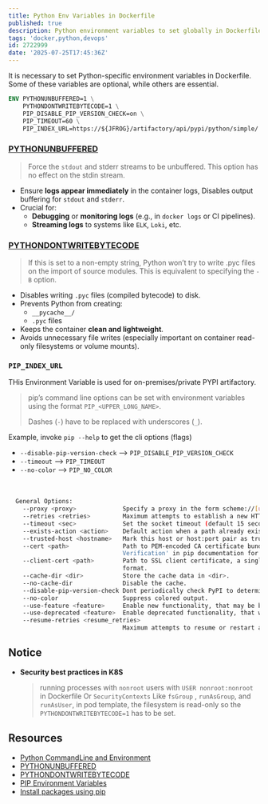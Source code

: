 ```yaml
---
title: Python Env Variables in Dockerfile
published: true
description: Python environment variables to set globally in Dockerfile
tags: 'docker,python,devops'
id: 2722999
date: '2025-07-25T17:45:36Z'
---
```


It is necessary to set Python-specific environment variables in Dockerfile. Some of these variables are optional, while others are essential.

```dockerfile
ENV PYTHONUNBUFFERED=1 \
    PYTHONDONTWRITEBYTECODE=1 \
    PIP_DISABLE_PIP_VERSION_CHECK=on \
    PIP_TIMEOUT=60 \
    PIP_INDEX_URL=https://${JFROG}/artifactory/api/pypi/python/simple/
```

### [PYTHONUNBUFFERED][envvar-PYTHONUNBUFFERED]

> Force the `stdout` and stderr streams to be unbuffered. This option has no effect on the stdin stream.

- Ensure **logs appear immediately** in the container logs, Disables output buffering for `stdout` and `stderr`.
- Crucial for:
  - **Debugging** or **monitoring logs** (e.g., in `docker logs` or CI pipelines).
  - **Streaming logs** to systems like `ELK`, `Loki`, etc.

### [PYTHONDONTWRITEBYTECODE][envvar-PYTHONDONTWRITEBYTECODE]

> If this is set to a non-empty string, Python won’t try to write .pyc files on the import of source modules. This is equivalent to specifying the `-B` option.

- Disables writing `.pyc` files (compiled bytecode) to disk.
- Prevents Python from creating:
  - `__pycache__/`
  - `.pyc` files
- Keeps the container **clean and lightweight**.
- Avoids unnecessary file writes (especially important on container read-only filesystems or volume mounts).

### `PIP_INDEX_URL`

THis Environment Variable is used for on-premises/private PYPI artifactory.

> pip’s command line options can be set with environment variables using the format `PIP_<UPPER_LONG_NAME>`.
>
> Dashes (`-`) have to be replaced with underscores (`_`).

Example, invoke `pip --help` to get the cli options (flags)

- `--disable-pip-version-check` --> `PIP_DISABLE_PIP_VERSION_CHECK`
- `--timeout` --> `PIP_TIMEOUT`
- `--no-color` --> `PIP_NO_COLOR` </br></br></br>

```bash
  General Options:
    --proxy <proxy>             Specify a proxy in the form scheme://[user:passwd@]proxy.server:port.
    --retries <retries>         Maximum attempts to establish a new HTTP connection. (default: 5)
    --timeout <sec>             Set the socket timeout (default 15 seconds).
    --exists-action <action>    Default action when a path already exists: (s)witch, (i)gnore, (w)ipe, (b)ackup, (a)bort.
    --trusted-host <hostname>   Mark this host or host:port pair as trusted, even though it does not have valid or any HTTPS.
    --cert <path>               Path to PEM-encoded CA certificate bundle. If provided, overrides the default. See 'SSL Certificate
                                Verification' in pip documentation for more information.
    --client-cert <path>        Path to SSL client certificate, a single file containing the private key and the certificate in PEM
                                format.
    --cache-dir <dir>           Store the cache data in <dir>.
    --no-cache-dir              Disable the cache.
    --disable-pip-version-check Dont periodically check PyPI to determine whether a new version of pip is available for download. Implied with --no-index.
    --no-color                  Suppress colored output.
    --use-feature <feature>     Enable new functionality, that may be backward incompatible.
    --use-deprecated <feature>  Enable deprecated functionality, that will be removed in the future.
    --resume-retries <resume_retries>
                                Maximum attempts to resume or restart an incomplete download. (default: 0)
```

## Notice

- **Security best practices in K8S**

  > running processes with `nonroot` users with `USER nonroot:nonroot` in Dockerfile Or `SecurityContexts` Like `fsGroup` , `runAsGroup`, and `runAsUser`, in pod template, the filesystem is read-only so the `PYTHONDONTWRITEBYTECODE=1` has to be set.

## Resources

- [Python CommandLine and Environment](https://docs.python.org/3/using/cmdline.html#command-line-and-environment)
- [PYTHONUNBUFFERED][envvar-PYTHONUNBUFFERED]
- [PYTHONDONTWRITEBYTECODE][envvar-PYTHONDONTWRITEBYTECODE]
- [PIP Environment Variables][pip-env-variable]
- [Install packages using pip][install-packages-using-pip]

[envvar-PYTHONUNBUFFERED]: https://docs.python.org/3/using/cmdline.html#envvar-PYTHONUNBUFFERED
[envvar-PYTHONDONTWRITEBYTECODE]: https://docs.python.org/3/using/cmdline.html#envvar-PYTHONDONTWRITEBYTECODE
[pip-env-variable]: https://pip.pypa.io/en/stable/topics/configuration/#environment-variables
[install-packages-using-pip]: https://packaging.python.org/en/latest/guides/installing-using-pip-and-virtual-environments/
